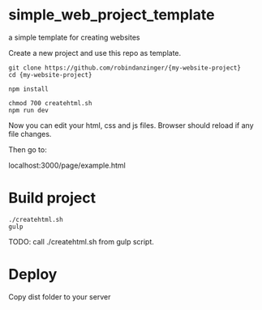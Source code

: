 # simple_web_project_template
a simple template for creating websites

Create a new project and use this repo as template.

```
git clone https://github.com/robindanzinger/{my-website-project}
cd {my-website-project}

npm install

chmod 700 createhtml.sh
npm run dev
```

Now you can edit your html, css and js files. Browser should reload if any file changes.

Then go to:

localhost:3000/page/example.html


# Build project
```
./createhtml.sh
gulp
```

TODO: call ./createhtml.sh from gulp script.

# Deploy
Copy dist folder to your server
